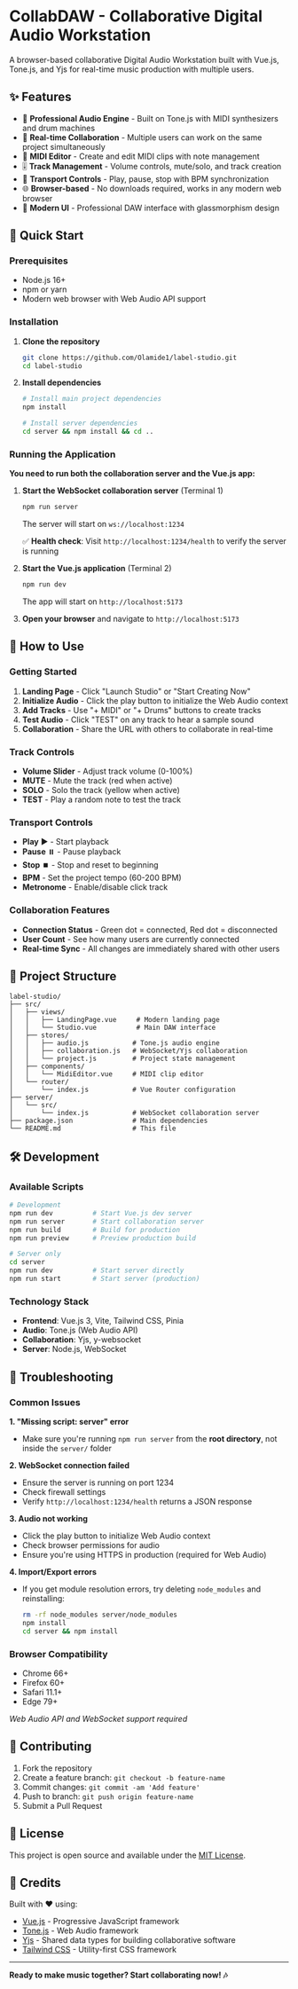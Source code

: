 # CollabDAW - Collaborative Digital Audio Workstation

A browser-based collaborative Digital Audio Workstation built with Vue.js, Tone.js, and Yjs for real-time music production with multiple users.

## ✨ Features

- 🎵 **Professional Audio Engine** - Built on Tone.js with MIDI synthesizers and drum machines
- 🤝 **Real-time Collaboration** - Multiple users can work on the same project simultaneously
- 🎹 **MIDI Editor** - Create and edit MIDI clips with note management
- 🎚️ **Track Management** - Volume controls, mute/solo, and track creation
- 🎯 **Transport Controls** - Play, pause, stop with BPM synchronization
- 🌐 **Browser-based** - No downloads required, works in any modern web browser
- 🎨 **Modern UI** - Professional DAW interface with glassmorphism design

## 🚀 Quick Start

### Prerequisites

- Node.js 16+ 
- npm or yarn
- Modern web browser with Web Audio API support

### Installation

1. **Clone the repository**
   ```bash
   git clone https://github.com/Olamide1/label-studio.git
   cd label-studio
   ```

2. **Install dependencies**
   ```bash
   # Install main project dependencies
   npm install
   
   # Install server dependencies
   cd server && npm install && cd ..
   ```

### Running the Application

**You need to run both the collaboration server and the Vue.js app:**

1. **Start the WebSocket collaboration server** (Terminal 1)
   ```bash
   npm run server
   ```
   
   The server will start on `ws://localhost:1234`
   
   ✅ **Health check**: Visit `http://localhost:1234/health` to verify the server is running

2. **Start the Vue.js application** (Terminal 2)
   ```bash
   npm run dev
   ```
   
   The app will start on `http://localhost:5173`

3. **Open your browser** and navigate to `http://localhost:5173`

## 🎵 How to Use

### Getting Started
1. **Landing Page** - Click "Launch Studio" or "Start Creating Now"
2. **Initialize Audio** - Click the play button to initialize the Web Audio context
3. **Add Tracks** - Use "+ MIDI" or "+ Drums" buttons to create tracks
4. **Test Audio** - Click "TEST" on any track to hear a sample sound
5. **Collaboration** - Share the URL with others to collaborate in real-time

### Track Controls
- **Volume Slider** - Adjust track volume (0-100%)
- **MUTE** - Mute the track (red when active)
- **SOLO** - Solo the track (yellow when active)  
- **TEST** - Play a random note to test the track

### Transport Controls
- **Play** ▶️ - Start playback
- **Pause** ⏸️ - Pause playback
- **Stop** ⏹️ - Stop and reset to beginning
- **BPM** - Set the project tempo (60-200 BPM)
- **Metronome** - Enable/disable click track

### Collaboration Features
- **Connection Status** - Green dot = connected, Red dot = disconnected
- **User Count** - See how many users are currently connected
- **Real-time Sync** - All changes are immediately shared with other users

## 📁 Project Structure

```
label-studio/
├── src/
│   ├── views/
│   │   ├── LandingPage.vue     # Modern landing page
│   │   └── Studio.vue          # Main DAW interface
│   ├── stores/
│   │   ├── audio.js           # Tone.js audio engine
│   │   ├── collaboration.js   # WebSocket/Yjs collaboration
│   │   └── project.js         # Project state management
│   ├── components/
│   │   └── MidiEditor.vue     # MIDI clip editor
│   └── router/
│       └── index.js           # Vue Router configuration
├── server/
│   └── src/
│       └── index.js           # WebSocket collaboration server
├── package.json               # Main dependencies
└── README.md                  # This file
```

## 🛠️ Development

### Available Scripts

```bash
# Development
npm run dev          # Start Vue.js dev server
npm run server       # Start collaboration server
npm run build        # Build for production
npm run preview      # Preview production build

# Server only
cd server
npm run dev          # Start server directly
npm run start        # Start server (production)
```

### Technology Stack

- **Frontend**: Vue.js 3, Vite, Tailwind CSS, Pinia
- **Audio**: Tone.js (Web Audio API)
- **Collaboration**: Yjs, y-websocket
- **Server**: Node.js, WebSocket

## 🐛 Troubleshooting

### Common Issues

**1. "Missing script: server" error**
- Make sure you're running `npm run server` from the **root directory**, not inside the `server/` folder

**2. WebSocket connection failed**
- Ensure the server is running on port 1234
- Check firewall settings
- Verify `http://localhost:1234/health` returns a JSON response

**3. Audio not working**
- Click the play button to initialize Web Audio context
- Check browser permissions for audio
- Ensure you're using HTTPS in production (required for Web Audio)

**4. Import/Export errors**
- If you get module resolution errors, try deleting `node_modules` and reinstalling:
  ```bash
  rm -rf node_modules server/node_modules
  npm install
  cd server && npm install
  ```

### Browser Compatibility

- Chrome 66+
- Firefox 60+
- Safari 11.1+
- Edge 79+

*Web Audio API and WebSocket support required*

## 🤝 Contributing

1. Fork the repository
2. Create a feature branch: `git checkout -b feature-name`
3. Commit changes: `git commit -am 'Add feature'`
4. Push to branch: `git push origin feature-name`
5. Submit a Pull Request

## 📄 License

This project is open source and available under the [MIT License](LICENSE).

## 🎵 Credits

Built with ❤️ using:
- [Vue.js](https://vuejs.org/) - Progressive JavaScript framework
- [Tone.js](https://tonejs.github.io/) - Web Audio framework
- [Yjs](https://yjs.dev/) - Shared data types for building collaborative software
- [Tailwind CSS](https://tailwindcss.com/) - Utility-first CSS framework

---

**Ready to make music together? Start collaborating now! 🎶**
